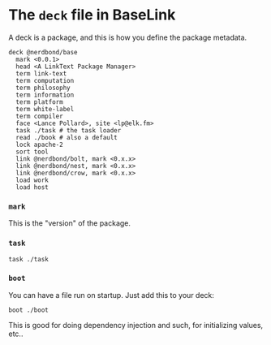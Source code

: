 # The `deck` file in BaseLink

A deck is a package, and this is how you define the package metadata.

```
deck @nerdbond/base
  mark <0.0.1>
  head <A LinkText Package Manager>
  term link-text
  term computation
  term philosophy
  term information
  term platform
  term white-label
  term compiler
  face <Lance Pollard>, site <lp@elk.fm>
  task ./task # the task loader
  read ./book # also a default
  lock apache-2
  sort tool
  link @nerdbond/bolt, mark <0.x.x>
  link @nerdbond/nest, mark <0.x.x>
  link @nerdbond/crow, mark <0.x.x>
  load work
  load host
```

### `mark`

This is the "version" of the package.

### `task`

```
task ./task
```

### `boot`

You can have a file run on startup. Just add this to your deck:

```
boot ./boot
```

This is good for doing dependency injection and such, for initializing
values, etc..
